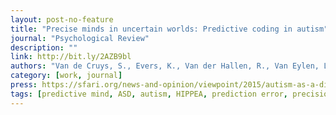 ```yaml
---
layout: post-no-feature
title: "Precise minds in uncertain worlds: Predictive coding in autism"
journal: "Psychological Review"
description: ""
link: http://bit.ly/2AZB9bl
authors: "Van de Cruys, S., Evers, K., Van der Hallen, R., Van Eylen, L., Boets, B., de-Wit, L., & Wagemans, J."
category: [work, journal]
press: https://sfari.org/news-and-opinion/viewpoint/2015/autism-as-a-disorder-of-prediction-in-a-magical-world
tags: [predictive mind, ASD, autism, HIPPEA, prediction error, precision]
---
```

